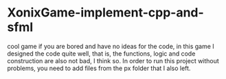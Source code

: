 # XonixGame-implement-cpp-and-sfml
cool game if you are bored and have no ideas for the code, in this game I designed the code quite well, that is, the functions, logic and code construction are also not bad, I think so. In order to run this project without problems, you need to add files from the px folder that I also left.
